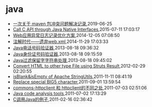 # java
* [一次关于 maven 包冲突问题解决记录](/2019/2019-06-25-maven-jar-conflict-record),2019-06-25
* [Call C API through Java Native Interfaces](/2015/2015-07-11-call-c-api-through-java-native-interfaces),2015-07-11 17:03:17
* [Web应用异常日志记录优化方案](/2014/2014-12-05-web-error-log-method),2014-12-05 07:08:50
* [注解时代——遗弃web.xml](/2014/2014-11-29-deprecate-web-xml),2014-11-29 17:03:33
* [Java电话号码验证器](/2013/2013-08-18-java-tel-validator),2013-08-18 09:36:32
* [Java身份证号码验证器](/2013/2013-08-18-java-id-validator),2013-08-18 09:15:59
* [Java过滤保留字字符串处理](/2013/2013-08-18-java-filter-keeping-words),2013-08-18 09:45:02
* [Convert HTML to other type File using Struts Result](/2012/2012-02-29-convert-html-to-other-type-file-using-struts-result),2012-02-29 02:20:55
* [isBlank&isEmpty of Apache StringUtils](/2011/2011-11-11-isblankisempty-of-apache-stringutils),2011-11-11 08:41:19
* [Replace special BIG5 character](/2011/2011-09-01-replace-char-with-ufffd-when-decode-failed),2011-09-01 13:59:54
* [commons-httpclient 和 httpclient的不同之处](/2011/2011-07-03-commons-httpclient-and-httpclient),2011-07-03 02:51:06
* [Java code analysis tools](/2011/2011-07-02-java-code-analysis-tools),2011-07-02 17:13:29
* [C调用Java的例子](/2011/2011-02-16-c_invoke_java),2011-02-16 02:36:42
